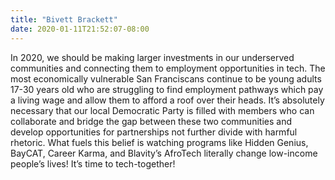 ```yaml
---
title: "Bivett Brackett"
date: 2020-01-11T21:52:07-08:00
---
```


In 2020, we should be making larger investments in our underserved communities
and connecting them to employment opportunities in tech.  The most economically
vulnerable San Franciscans continue to be young adults 17-30 years old who are
struggling to find employment pathways which pay a living wage and allow them
to afford a roof over their heads. It’s absolutely necessary that our local
Democratic Party is filled with members who can collaborate and bridge the gap
between these two communities and develop opportunities for partnerships not
further divide with harmful rhetoric.  What fuels this belief is watching
programs like Hidden Genius, BayCAT, Career Karma, and Blavity’s AfroTech
literally change low-income people’s lives!  It’s time to tech-together!
